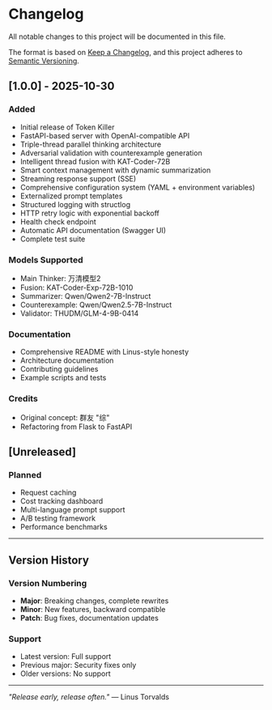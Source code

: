 # Changelog

All notable changes to this project will be documented in this file.

The format is based on [Keep a Changelog](https://keepachangelog.com/en/1.0.0/),
and this project adheres to [Semantic Versioning](https://semver.org/spec/v2.0.0.html).

## [1.0.0] - 2025-10-30

### Added
- Initial release of Token Killer
- FastAPI-based server with OpenAI-compatible API
- Triple-thread parallel thinking architecture
- Adversarial validation with counterexample generation
- Intelligent thread fusion with KAT-Coder-72B
- Smart context management with dynamic summarization
- Streaming response support (SSE)
- Comprehensive configuration system (YAML + environment variables)
- Externalized prompt templates
- Structured logging with structlog
- HTTP retry logic with exponential backoff
- Health check endpoint
- Automatic API documentation (Swagger UI)
- Complete test suite

### Models Supported
- Main Thinker: 万清模型2
- Fusion: KAT-Coder-Exp-72B-1010
- Summarizer: Qwen/Qwen2-7B-Instruct
- Counterexample: Qwen/Qwen2.5-7B-Instruct
- Validator: THUDM/GLM-4-9B-0414

### Documentation
- Comprehensive README with Linus-style honesty
- Architecture documentation
- Contributing guidelines
- Example scripts and tests

### Credits
- Original concept: 群友 "综"
- Refactoring from Flask to FastAPI

## [Unreleased]

### Planned
- Request caching
- Cost tracking dashboard
- Multi-language prompt support
- A/B testing framework
- Performance benchmarks

---

## Version History

### Version Numbering

- **Major**: Breaking changes, complete rewrites
- **Minor**: New features, backward compatible
- **Patch**: Bug fixes, documentation updates

### Support

- Latest version: Full support
- Previous major: Security fixes only
- Older versions: No support

---

*"Release early, release often."* — Linus Torvalds
